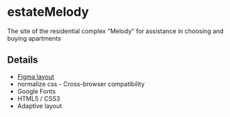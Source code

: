 # estateMelody

The site of the residential complex "Melody" for assistance in choosing and buying apartments

## Details
- <a href="https://www.figma.com/file/PCpDJXghyV7RFUaTCEw8YF/Melody?node-id=1%3A2"> Figma layout </a> 
- normalize css - Сross-browser compatibility
- Google Fonts
- HTML5 / CSS3
- Adaptive layout
